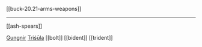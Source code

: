 [[buck-20.21-arms-weapons]]

---

[[ash-spears]]

[Gungnir](gungnir.md)
[Triśūla](trishula.md)
[[bolt]]
[[bident]]
[[trident]]

